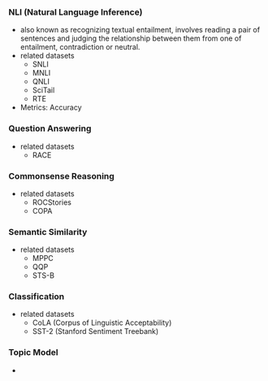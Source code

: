 
### NLI (Natural Language Inference)
- also known as recognizing textual entailment, involves reading a pair of sentences and judging the relationship between them from one of entailment, contradiction or neutral. 
- related datasets
    - SNLI
    - MNLI
    - QNLI
    - SciTail
    - RTE
- Metrics: Accuracy


### Question Answering
- related datasets
    - RACE


### Commonsense Reasoning
- related datasets
    - ROCStories
    - COPA
    

### Semantic Similarity
- related datasets
    - MPPC
    - QQP
    - STS-B
    
### Classification
- related datasets
    - CoLA (Corpus of Linguistic Acceptability)
    - SST-2 (Stanford Sentiment Treebank)
    
### Topic Model
- 